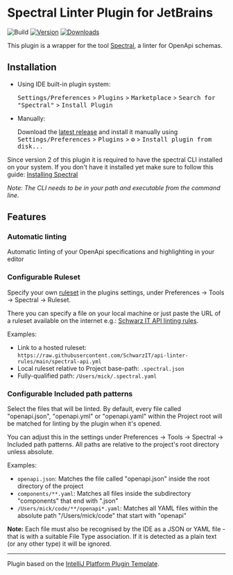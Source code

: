 # Spectral Linter Plugin for JetBrains

![Build](https://github.com/SchwarzIT/spectral-intellij-plugin/workflows/Build/badge.svg)
[![Version](https://img.shields.io/jetbrains/plugin/v/com.schwarzit.spectral-intellij-plugin.svg)](https://plugins.jetbrains.com/plugin/com.schwarzit.spectral-intellij-plugin)
[![Downloads](https://img.shields.io/jetbrains/plugin/d/com.schwarzit.spectral-intellij-plugin.svg)](https://plugins.jetbrains.com/plugin/com.schwarzit.spectral-intellij-plugin)

<!-- Plugin description -->
This plugin is a wrapper for the tool <a href="https://github.com/stoplightio/spectral">Spectral</a>, a linter for
OpenApi schemas.

## Installation

- Using IDE built-in plugin system:

  <kbd>Settings/Preferences</kbd> > <kbd>Plugins</kbd> > <kbd>Marketplace</kbd> > <kbd>Search for "Spectral"</kbd> >
  <kbd>Install Plugin</kbd>

- Manually:

  Download the [latest release](https://github.com/SchwarzIT/spectral-intellij-plugin/releases/latest) and install
  it manually using
  <kbd>Settings/Preferences</kbd> > <kbd>Plugins</kbd> > <kbd>⚙️</kbd> > <kbd>Install plugin from disk...</kbd>

Since version 2 of this plugin it is required to have the spectral CLI installed on your system.
If you don't have it installed yet make sure to follow this
guide: [Installing Spectral](https://docs.stoplight.io/docs/spectral/b8391e051b7d8-installation)

_Note: The CLI needs to be in your path and executable from the command line._

## Features

### Automatic linting

Automatic linting of your OpenApi specifications and highlighting in your editor

### Configurable Ruleset

Specify your own [ruleset](https://meta.stoplight.io/docs/spectral/ZG9jOjYyMDc0NA-rulesets) in the plugins
settings, under Preferences -> Tools -> Spectral -> Ruleset.

There you can specify a file on your local machine or just paste the URL of a ruleset available on the internet
e.g.: [Schwarz IT API linting rules](https://github.com/SchwarzIT/api-linter-rules).

Examples:

- Link to a hosted ruleset: `https://raw.githubusercontent.com/SchwarzIT/api-linter-rules/main/spectral-api.yml`
- Local ruleset relative to Project base-path: `.spectral.json`
- Fully-qualified path: `/Users/mick/.spectral.yaml`

### Configurable Included path patterns

Select the files that will be linted. By default, every file called "openapi.json", "openapi.yml" or "openapi.yaml"
within the Project root will be matched for linting by the plugin when it's opened.

You can adjust this in the settings under Preferences -> Tools -> Spectral -> Included path patterns. All paths are relative
to the project's root directory unless absolute.

Examples:

- `openapi.json`: Matches the file called "openapi.json" inside the root directory of the project
- `components/**.yaml`: Matches all files inside the subdirectory "components" that end with ".json"
- `/Users/mick/code/**/openapi*.yaml`: Matches all YAML files within the absolute path "/Users/mick/code" that start with "openapi" 

**Note:** Each file must also be recognised by the IDE as a JSON or YAML file - that is with a suitable File Type association.
If it is detected as a plain text (or any other type) it will be ignored.

<!-- Plugin description end -->

---
Plugin based on the [IntelliJ Platform Plugin Template][template].

[template]: https://github.com/JetBrains/intellij-platform-plugin-template

[docs:plugin-description]: https://plugins.jetbrains.com/docs/intellij/plugin-user-experience.html#plugin-description-and-presentation